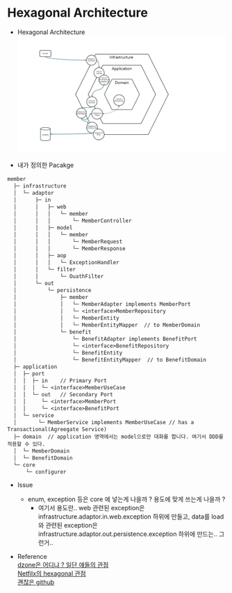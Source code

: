 # Hexagonal Architecture
- Hexagonal Architecture
  ![Hexagonal Architecture](../Resource/Prog,%20Software%20Architecture,%20Hexagonal%20Architecture.PNG)

- 내가 정의한 Pacakge
```
member
  ├─ infrastructure
  │  └─ adaptor
  │      ├─ in
  │      │   ├─ web
  │      │   │   └─ member
  │      │   │       └─ MemberController
  │      │   ├─ model
  │      │   │   └─ member
  │      │   │       └─ MemberRequest
  │      │   │       └─ MemberResponse
  │      │   ├─ aop
  │      │   │   └─ ExceptionHandler
  │      │   └─ filter
  │      │       └─ OuathFilter
  │      └─ out
  │          └─ persistence
  │              ├─ member
  │              │   └─ MemberAdapter implements MemberPort
  │              │   └─ <interface>MemberRepository
  │              │   └─ MemberEntity
  │              │   └─ MemberEntityMapper  // to MemberDomain
  │              └─ benefit
  │                  └─ BenefitAdapter implements BenefitPort
  │                  └─ <interface>BenefitRepository
  │                  └─ BenefitEntity
  │                  └─ BenefitEntityMapper  // to BenefitDomain
  ├─ application
  │  ├─ port
  │  │  ├─ in    // Primary Port
  │  │  │  └─ <interface>MemberUseCase
  │  │  └─ out   // Secondary Port
  │  │     └─ <interface>MemberPort
  │  │     └─ <interface>BenefitPort
  │  └─ service
  │       └─ MemberService implements MemberUseCase	// has a Transactional(Agreegate Service)
  ├─ domain  // application 영역에서는 model으로만 대화를 합니다. 여기서 DDD를 적용할 수 있다.
  │  └─ MemberDomain
  │  └─ BenefitDomain
  └─ core
      └─ configurer
```
- Issue
  - enum, exception 등은 core 에 넣는게 나을까 ? 용도에 맞게 쓰는게 나을까 ?
    - 여기서 용도란.. web 관련된 exception은 infrastructure.adaptor.in.web.exception 하위에 만들고, data를 load와 관련된 exception은 infrastructure.adaptor.out.persistence.exception 하위에 만드는.. 그런거..

- Reference  
  [dzone은 어디냐 ? 일단 얘들의 관점](https://dzone.com/articles/hello-hexagonal-architecture-1)  
  [Netfilx의 hexagonal 관점](https://netflixtechblog.com/ready-for-changes-with-hexagonal-architecture-b315ec967749)  
  [괜찮은 github](https://github.com/thombergs/buckpal.git)  

